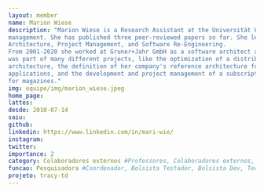 ```yaml
---
layout: member
name: Marion Wiese
description: "Marion Wiese is a Research Assistant at the Universität Hamburg. She obtained her Diplom in Informatics at Universität Hamburg in 2001. Her main research interest is technical debt
management. She has published three peer-reviewed papers so far. She lectures Software
Architecture, Project Management, and Software Re-Engineering.
From 2001-2020 she worked at Gruner+Jahr GmbH as a software architect and senior developer. She
was part of many different projects, like the optimization of a distributed environment's integration
architecture, the definition of her company's reference architecture for business intelligence
applications, and the development and project management of a subscription management system
for magazines." 
img: equipe/img/marion_wiese.jpeg
home_page: 
lattes: 
desde: 2010-07-14
saiu: 
github: 
linkedin: https://www.linkedin.com/in/mari-wie/
instagram: 
twitter: 
importance: 2
category: Colaboradores externos #Professores, Colaboradores externos, Alunos, Ex-alunos
funcao: Pesquisadora #Coordenador, Bolsista Testador, Bolsista Dev, Technical Debt
projeto: tracy-td
---
```

